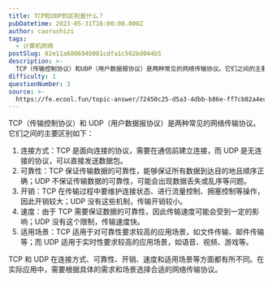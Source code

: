 ```yaml
---
title: TCP和UDP的区别是什么？
pubDatetime: 2023-05-31T16:00:00.000Z
author: caorushizi
tags:
  - 计算机网络
postSlug: 02e11a680694b081cdfa1c502bd044b5
description: >-
  TCP（传输控制协议）和UDP（用户数据报协议）是两种常见的网络传输协议。它们之间的主要区别如下：1.连接方式：TCP是面向连接的协议，需要在通信前建立连接，而UDP是无连接的协议，可以直接发送数据包
difficulty: 1
questionNumber: 3
source: >-
  https://fe.ecool.fun/topic-answer/72450c25-d5a3-4dbb-b86e-ff7cb02a4ec2?orderBy=updateTime&order=desc&tagId=16
---
```


TCP（传输控制协议）和 UDP（用户数据报协议）是两种常见的网络传输协议。它们之间的主要区别如下：

1.  连接方式：TCP 是面向连接的协议，需要在通信前建立连接，而 UDP 是无连接的协议，可以直接发送数据包。
2.  可靠性：TCP 保证传输数据的可靠性，能够保证所有数据到达目的地且顺序正确；UDP 不保证传输数据的可靠性，可能会出现数据丢失或乱序等问题。
3.  开销：TCP 在传输过程中要维护连接状态、进行流量控制、拥塞控制等操作，因此开销较大；UDP 没有这些机制，传输开销较小。
4.  速度：由于 TCP 需要保证数据的可靠性，因此传输速度可能会受到一定的影响；UDP 没有这个限制，传输速度快。
5.  适用场景：TCP 适用于对可靠性要求较高的应用场景，如文件传输、邮件传输等；而 UDP 适用于实时性要求较高的应用场景，如语音、视频、游戏等。

TCP 和 UDP 在连接方式、可靠性、开销、速度和适用场景等方面都有所不同。在实际应用中，需要根据具体的需求和场景选择合适的网络传输协议。
